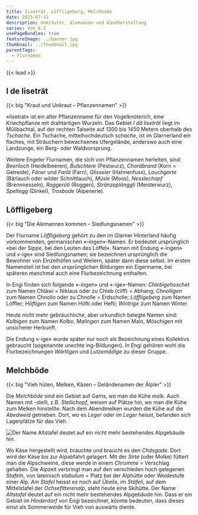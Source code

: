 ```yaml
---
title: Iiseträt, Löffligeberg, Melchböde
date: 2023-07-31
description: Unkräuter, Alemannen und Käseherstellung
series: Von A-Z
usePageBundles: true
featureImage: ../banner.jpg
thumbnail: ../thumbnail.jpg
parentTags:
  - Flurnamen
---
```


{{< lead >}}

## I de Iiseträt

{{< big "Kraut und Unkraut – Pflanzennamen" >}}

«Iisetrat» ist ein alter Pflanzenname für den Vogelknöterich, eine
Kriechpflanze mit drahtartigen Wurzeln. Das Gebiet *I dä Iiseträt*
liegt im Mülibachtal, auf der rechten Talseite auf 1300 bis 1450
Metern oberhalb des *Tschache*. Ein Tschache, mittelhochdeutsch
*schache*, ist im Glarnerland ein flaches, mit Sträuchern bewachsenes
Ufergelände, anderswo auch eine Landzunge, ein Berg- oder
Waldvorsprung.

Weitere Engeler Flurnamen, die sich von Pflanzennamen herleiten, sind:
*Beeriloch* (Heidelbeeren), *Bulschtere* (Pestwurz), *Choräbrand*
(Korn = Getreide), *Fäner* und *Farlä* (Farn), *Glisseler*
(Hahnenfuss), *Lauchgarte* (Bärlauch oder wilder Schnittlauch),
*Müsle* (Moos), *Nesslechopf* (Brennnesseln), *Roggerüti* (Roggen),
*Stränzeplänggli* (Meisterwurz), *Speltegg* (Dinkel), *Trosbode*
(Alpenerle).

## Löffligeberg

{{< big "Die Alemannen kommen – Siedlungsnamen" >}}

Der Flurname *Löffligeberg* gehört zu den im Glarner Hinterland häufig
vorkommenden, germanischen «–ingen»-Namen. Er bedeutet ursprünglich
«bei der Sippe, bei den Leuten des Löffel». Namen mit Endung «-ingen»
und «-ige» sind Siedlungsnamen; sie bezeichnen ursprünglich die
Bewohner von Einzelhöfen und Weilern, später dann diese selbst. Im
ersten Namensteil ist bei den ursprünglichen Bildungen ein Eigenname,
bei späteren manchmal auch eine Flurbezeichnung enthalten.

In Engi finden sich folgende «-ingen» und «-ige»-Namen:
*Chlebigehoschet* zum Namen Chläwi = Niklaus oder zu Chleb (cliff) =
Abhang; *Chnolligen* zum Namen Chnollo oder zu Chnolle = Erdscholle;
*Löffligeberg* zum Namen Löffler; *Höftigen* zum Namen Höfti oder
Hefti; *Wintrige* zum Namen Winter.

Heute nicht mehr gebräuchliche, aber urkundlich belegte Namen sind:
*Kolbigen* zum Namen Kolbo, *Malingen* zum Namen Malo, *Möschigen* mit
unsicherer Herkunft.

Die Endung «-ige» wurde später nur noch als Bezeichnung eines
Kollektivs gebraucht (sogenannte unechte ing-Bildungen). In Engi
gehören wohl die Flurbezeichnungen *Wärtligen* und *Lutzemädige* zu
dieser Gruppe.

## Melchböde

{{< big "Vieh hüten, Melken, Käsen – Geländenamen der Älpler" >}}

Die *Melchböde* sind ein Gebiet auf Gams, wo man die Kühe molk. Auch
Namen mit -stelli, z.B. *Stellichopf*, weisen auf Plätze hin, wo man
die Kühe zum Melken hinstellte. Nach dem Abendmelken wurden die Kühe
auf die *Abedweid* getrieben. Dort, wo es *Leger* oder *im Leger*
heisst, befanden sich Lagerplätze für das Vieh.

![Der Name Altstafel deutet auf ein nicht mehr bestehendes Alpgebäude
hin.](p7025704.jpg)

Wo Käse hergestellt wird, brauchte und braucht es den *Chäsgade*. Dort
wird der Käse bis zur Alpabfahrt gelagert. Mit der *Sirte* (oder
Molke) füttert man die Alpschweine, diese werde in einem *Chrumme* =
Verschlag gehalten.  Die Alpzeit verbringt man auf den verschieden
hoch gelegenen *Stafeln*, von lateinisch *stabulum* = Platz bei der
Alphütte oder Weidestufe einer Alp. *Am Stafel* heisst es noch auf
*Übelis*, im *Stäfeli*, auf dem Mittelstafel der *Ochsefitterenalp*,
steht heute eine Skihütte. Der Name *Altstafel* deutet auf ein nicht
mehr bestehendes Alpgebäude hin. Dass er ein Gebiet im *Hinderdorf*
von Engi bezeichnet, könnte bedeuten, dass dieses einst als
Sommerweide für Vieh von auswärts diente.
